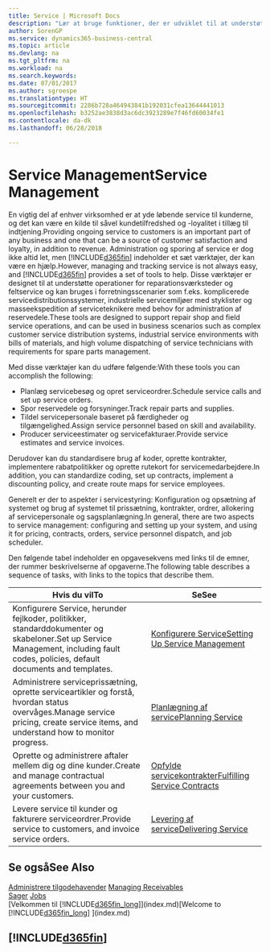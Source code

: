 ```yaml
---
title: Service | Microsoft Docs
description: "Lær at bruge funktioner, der er udviklet til at understøtte reparations- og teknisk service-handlinger."
author: SorenGP
ms.service: dynamics365-business-central
ms.topic: article
ms.devlang: na
ms.tgt_pltfrm: na
ms.workload: na
ms.search.keywords: 
ms.date: 07/01/2017
ms.author: sgroespe
ms.translationtype: HT
ms.sourcegitcommit: 2286b728a464943841b192031cfea13644441013
ms.openlocfilehash: b3252ae3838d3ac6dc3923289e7f46fd60034fe1
ms.contentlocale: da-dk
ms.lasthandoff: 06/28/2018

---
```

# <a name="service-management"></a><span data-ttu-id="87c0a-103">Service Management</span><span class="sxs-lookup"><span data-stu-id="87c0a-103">Service Management</span></span>
<span data-ttu-id="87c0a-104">En vigtig del af enhver virksomhed er at yde løbende service til kunderne, og det kan være en kilde til såvel kundetilfredshed og -loyalitet i tillæg til indtjening.</span><span class="sxs-lookup"><span data-stu-id="87c0a-104">Providing ongoing service to customers is an important part of any business and one that can be a source of customer satisfaction and loyalty, in addition to revenue.</span></span> <span data-ttu-id="87c0a-105">Administration og sporing af service er dog ikke altid let, men [!INCLUDE[d365fin](includes/d365fin_md.md)] indeholder et sæt værktøjer, der kan være en hjælp.</span><span class="sxs-lookup"><span data-stu-id="87c0a-105">However, managing and tracking service is not always easy, and [!INCLUDE[d365fin](includes/d365fin_md.md)] provides a set of tools to help.</span></span> <span data-ttu-id="87c0a-106">Disse værktøjer er designet til at understøtte operationer for reparationsværksteder og feltservice og kan bruges i forretningsscenarier som f.eks. komplicerede servicedistributionssystemer, industrielle servicemiljøer med styklister og masseekspedition af serviceteknikere med behov for administration af reservedele.</span><span class="sxs-lookup"><span data-stu-id="87c0a-106">These tools are designed to support repair shop and field service operations, and can be used in business scenarios such as complex customer service distribution systems, industrial service environments with bills of materials, and high volume dispatching of service technicians with requirements for spare parts management.</span></span>  

 <span data-ttu-id="87c0a-107">Med disse værktøjer kan du udføre følgende:</span><span class="sxs-lookup"><span data-stu-id="87c0a-107">With these tools you can accomplish the following:</span></span>  

* <span data-ttu-id="87c0a-108">Planlæg servicebesøg og opret serviceordrer.</span><span class="sxs-lookup"><span data-stu-id="87c0a-108">Schedule service calls and set up service orders.</span></span>  
* <span data-ttu-id="87c0a-109">Spor reservedele og forsyninger.</span><span class="sxs-lookup"><span data-stu-id="87c0a-109">Track repair parts and supplies.</span></span>  
* <span data-ttu-id="87c0a-110">Tildel servicepersonale baseret på færdigheder og tilgængelighed.</span><span class="sxs-lookup"><span data-stu-id="87c0a-110">Assign service personnel based on skill and availability.</span></span>  
* <span data-ttu-id="87c0a-111">Producer serviceestimater og servicefakturaer.</span><span class="sxs-lookup"><span data-stu-id="87c0a-111">Provide service estimates and service invoices.</span></span>  

<span data-ttu-id="87c0a-112">Derudover kan du standardisere brug af koder, oprette kontrakter, implementere rabatpolitikker og oprette rutekort for servicemedarbejdere.</span><span class="sxs-lookup"><span data-stu-id="87c0a-112">In addition, you can standardize coding, set up contracts, implement a discounting policy, and create route maps for service employees.</span></span>  

<span data-ttu-id="87c0a-113">Generelt er der to aspekter i servicestyring: Konfiguration og opsætning af systemet og brug af systemet til prissætning, kontrakter, ordrer, allokering af servicepersonale og sagsplanlægning.</span><span class="sxs-lookup"><span data-stu-id="87c0a-113">In general, there are two aspects to service management: configuring and setting up your system, and using it for pricing, contracts, orders, service personnel dispatch, and job scheduler.</span></span>  

<span data-ttu-id="87c0a-114">Den følgende tabel indeholder en opgavesekvens med links til de emner, der rummer beskrivelserne af opgaverne.</span><span class="sxs-lookup"><span data-stu-id="87c0a-114">The following table describes a sequence of tasks, with links to the topics that describe them.</span></span>   

|<span data-ttu-id="87c0a-115">**Hvis du vil**</span><span class="sxs-lookup"><span data-stu-id="87c0a-115">**To**</span></span>|<span data-ttu-id="87c0a-116">**Se**</span><span class="sxs-lookup"><span data-stu-id="87c0a-116">**See**</span></span>|  
|------------|-------------|  
|<span data-ttu-id="87c0a-117">Konfigurere Service, herunder fejlkoder, politikker, standarddokumenter og skabeloner.</span><span class="sxs-lookup"><span data-stu-id="87c0a-117">Set up Service Management, including fault codes, policies, default documents and templates.</span></span>|[<span data-ttu-id="87c0a-118">Konfigurere Service</span><span class="sxs-lookup"><span data-stu-id="87c0a-118">Setting Up Service Management</span></span>](service-setup-service.md)|  
|<span data-ttu-id="87c0a-119">Administrere serviceprissætning, oprette serviceartikler og forstå, hvordan status overvåges.</span><span class="sxs-lookup"><span data-stu-id="87c0a-119">Manage service pricing, create service items, and understand how to monitor progress.</span></span>|[<span data-ttu-id="87c0a-120">Planlægning af service</span><span class="sxs-lookup"><span data-stu-id="87c0a-120">Planning Service</span></span>](service-plan-service.md)|  
|<span data-ttu-id="87c0a-121">Oprette og administrere aftaler mellem dig og dine kunder.</span><span class="sxs-lookup"><span data-stu-id="87c0a-121">Create and manage contractual agreements between you and your customers.</span></span>|[<span data-ttu-id="87c0a-122">Opfylde servicekontrakter</span><span class="sxs-lookup"><span data-stu-id="87c0a-122">Fulfilling Service Contracts</span></span>](service-fulfill-service-contracts.md)|  
|<span data-ttu-id="87c0a-123">Levere service til kunder og fakturere serviceordrer.</span><span class="sxs-lookup"><span data-stu-id="87c0a-123">Provide service to customers, and invoice service orders.</span></span>|[<span data-ttu-id="87c0a-124">Levering af service</span><span class="sxs-lookup"><span data-stu-id="87c0a-124">Delivering Service</span></span>](service-deliver-service.md)|  

## <a name="see-also"></a><span data-ttu-id="87c0a-125">Se også</span><span class="sxs-lookup"><span data-stu-id="87c0a-125">See Also</span></span>  
<span data-ttu-id="87c0a-126">[Administrere tilgodehavender](receivables-manage-receivables.md) </span><span class="sxs-lookup"><span data-stu-id="87c0a-126">[Managing Receivables](receivables-manage-receivables.md) </span></span>  
<span data-ttu-id="87c0a-127">[Sager](projects-how-create-jobs.md) </span><span class="sxs-lookup"><span data-stu-id="87c0a-127">[Jobs](projects-how-create-jobs.md) </span></span>  
<span data-ttu-id="87c0a-128">[Velkommen til [!INCLUDE[d365fin_long](includes/d365fin_long_md.md)]](index.md)</span><span class="sxs-lookup"><span data-stu-id="87c0a-128">[Welcome to [!INCLUDE[d365fin_long](includes/d365fin_long_md.md)] ](index.md)</span></span>

## [!INCLUDE[d365fin](includes/free_trial_md.md)]  
 

